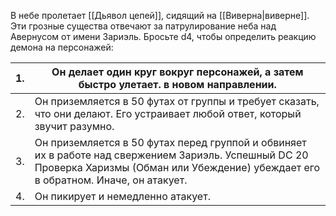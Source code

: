 В небе пролетает [[Дьявол цепей]], сидящий на [[Виверна|виверне]].
Эти грозные существа отвечают за патрулирование неба над Авернусом от имени Зариэль.
Бросьте d4, чтобы определить реакцию демона на персонажей:

| 1.  | Он делает один круг вокруг персонажей, а затем быстро улетает. в новом направлении.                                                                                                       |
| --- | ----------------------------------------------------------------------------------------------------------------------------------------------------------------------------------------- |
| 2.  | Он приземляется в 50 футах от группы и требует сказать, что они делают. Его устраивает любой ответ, который звучит разумно.                                                               |
| 3.  | Он приземляется в 50 футах перед группой и обвиняет их в работе над свержением Зариэль. Успешный DC 20 Проверка Харизмы (Обман или Убеждение) убеждает его в обратном. Иначе, он атакует. |
| 4.  | Он пикирует и немедленно атакует.                                                                                                                                                         |
